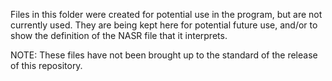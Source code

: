 Files in this folder were created for potential use in the program, but are not currently used.
They are being kept here for potential future use, and/or to show the definition of the NASR file that it interprets.

NOTE: These files have not been brought up to the standard of the release of this repository.
